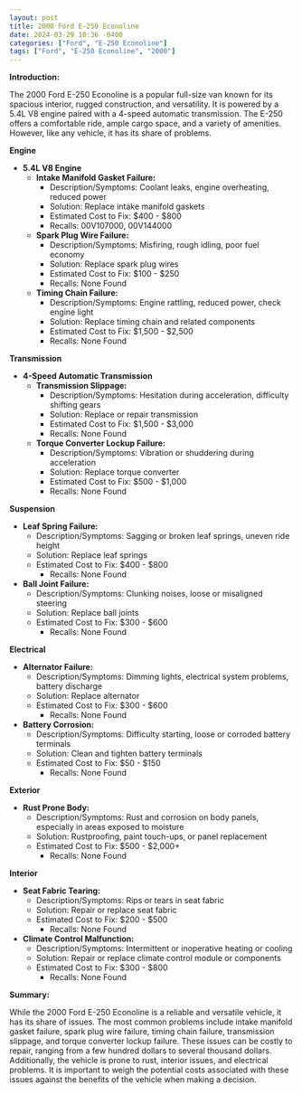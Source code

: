 ```yaml
---
layout: post
title: 2000 Ford E-250 Econoline
date: 2024-03-29 10:36 -0400
categories: ["Ford", "E-250 Econoline"]
tags: ["Ford", "E-250 Econoline", "2000"]
---
```

**Introduction:**

The 2000 Ford E-250 Econoline is a popular full-size van known for its spacious interior, rugged construction, and versatility. It is powered by a 5.4L V8 engine paired with a 4-speed automatic transmission. The E-250 offers a comfortable ride, ample cargo space, and a variety of amenities. However, like any vehicle, it has its share of problems.

**Engine**

* **5.4L V8 Engine**
    * **Intake Manifold Gasket Failure:**
        * Description/Symptoms: Coolant leaks, engine overheating, reduced power
        * Solution: Replace intake manifold gaskets
        * Estimated Cost to Fix: $400 - $800
        * Recalls: 00V107000, 00V144000
    * **Spark Plug Wire Failure:**
        * Description/Symptoms: Misfiring, rough idling, poor fuel economy
        * Solution: Replace spark plug wires
        * Estimated Cost to Fix: $100 - $250
        * Recalls: None Found
    * **Timing Chain Failure:**
        * Description/Symptoms: Engine rattling, reduced power, check engine light
        * Solution: Replace timing chain and related components
        * Estimated Cost to Fix: $1,500 - $2,500
        * Recalls: None Found

**Transmission**

* **4-Speed Automatic Transmission**
    * **Transmission Slippage:**
        * Description/Symptoms: Hesitation during acceleration, difficulty shifting gears
        * Solution: Replace or repair transmission
        * Estimated Cost to Fix: $1,500 - $3,000
        * Recalls: None Found
    * **Torque Converter Lockup Failure:**
        * Description/Symptoms: Vibration or shuddering during acceleration
        * Solution: Replace torque converter
        * Estimated Cost to Fix: $500 - $1,000
        * Recalls: None Found

**Suspension**

* **Leaf Spring Failure:**
    * Description/Symptoms: Sagging or broken leaf springs, uneven ride height
    * Solution: Replace leaf springs
    * Estimated Cost to Fix: $400 - $800
        * Recalls: None Found
* **Ball Joint Failure:**
    * Description/Symptoms: Clunking noises, loose or misaligned steering
    * Solution: Replace ball joints
    * Estimated Cost to Fix: $300 - $600
        * Recalls: None Found

**Electrical**

* **Alternator Failure:**
    * Description/Symptoms: Dimming lights, electrical system problems, battery discharge
    * Solution: Replace alternator
    * Estimated Cost to Fix: $300 - $600
        * Recalls: None Found
* **Battery Corrosion:**
    * Description/Symptoms: Difficulty starting, loose or corroded battery terminals
    * Solution: Clean and tighten battery terminals
    * Estimated Cost to Fix: $50 - $150
        * Recalls: None Found

**Exterior**

* **Rust Prone Body:**
    * Description/Symptoms: Rust and corrosion on body panels, especially in areas exposed to moisture
    * Solution: Rustproofing, paint touch-ups, or panel replacement
    * Estimated Cost to Fix: $500 - $2,000+
        * Recalls: None Found

**Interior**

* **Seat Fabric Tearing:**
    * Description/Symptoms: Rips or tears in seat fabric
    * Solution: Repair or replace seat fabric
    * Estimated Cost to Fix: $200 - $500
        * Recalls: None Found
* **Climate Control Malfunction:**
    * Description/Symptoms: Intermittent or inoperative heating or cooling
    * Solution: Repair or replace climate control module or components
    * Estimated Cost to Fix: $300 - $800
        * Recalls: None Found

**Summary:**

While the 2000 Ford E-250 Econoline is a reliable and versatile vehicle, it has its share of issues. The most common problems include intake manifold gasket failure, spark plug wire failure, timing chain failure, transmission slippage, and torque converter lockup failure. These issues can be costly to repair, ranging from a few hundred dollars to several thousand dollars. Additionally, the vehicle is prone to rust, interior issues, and electrical problems. It is important to weigh the potential costs associated with these issues against the benefits of the vehicle when making a decision.
